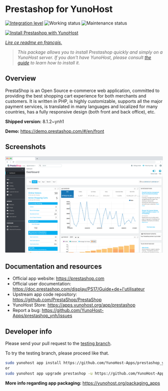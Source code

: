 <!--
N.B.: This README was automatically generated by https://github.com/YunoHost/apps/tree/master/tools/README-generator
It shall NOT be edited by hand.
-->

# Prestashop for YunoHost

[![Integration level](https://dash.yunohost.org/integration/prestashop.svg)](https://dash.yunohost.org/appci/app/prestashop) ![Working status](https://ci-apps.yunohost.org/ci/badges/prestashop.status.svg) ![Maintenance status](https://ci-apps.yunohost.org/ci/badges/prestashop.maintain.svg)

[![Install Prestashop with YunoHost](https://install-app.yunohost.org/install-with-yunohost.svg)](https://install-app.yunohost.org/?app=prestashop)

*[Lire ce readme en français.](./README_fr.md)*

> *This package allows you to install Prestashop quickly and simply on a YunoHost server.
If you don't have YunoHost, please consult [the guide](https://yunohost.org/#/install) to learn how to install it.*

## Overview

PrestaShop is an Open Source e-commerce web application, committed to providing the best shopping cart experience for both merchants and customers. It is written in PHP, is highly customizable, supports all the major payment services, is translated in many languages and localized for many countries, has a fully responsive design (both front and back office), etc.

**Shipped version:** 8.1.2~ynh1

**Demo:** https://demo.prestashop.com/#/en/front

## Screenshots

![Screenshot of Prestashop](./doc/screenshots/screenshot.png)

## Documentation and resources

* Official app website: <https://prestashop.com>
* Official user documentation: <https://doc.prestashop.com/display/PS17/Guide+de+l'utilisateur>
* Upstream app code repository: <https://github.com/PrestaShop/PrestaShop>
* YunoHost Store: <https://apps.yunohost.org/app/prestashop>
* Report a bug: <https://github.com/YunoHost-Apps/prestashop_ynh/issues>

## Developer info

Please send your pull request to the [testing branch](https://github.com/YunoHost-Apps/prestashop_ynh/tree/testing).

To try the testing branch, please proceed like that.

``` bash
sudo yunohost app install https://github.com/YunoHost-Apps/prestashop_ynh/tree/testing --debug
or
sudo yunohost app upgrade prestashop -u https://github.com/YunoHost-Apps/prestashop_ynh/tree/testing --debug
```

**More info regarding app packaging:** <https://yunohost.org/packaging_apps>
